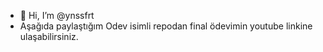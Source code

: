 - 👋 Hi, I’m @ynssfrt
- Aşağıda paylaştığım Odev isimli repodan
final ödevimin youtube linkine ulaşabilirsiniz.
